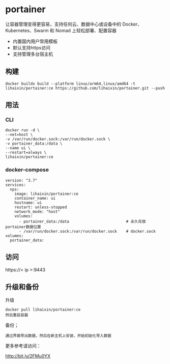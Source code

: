 # portainer
让容器管理变得更容易，支持任何云、数据中心或设备中的 Docker、Kubernetes、Swarm 和 Nomad 上轻松部署、配置容器

- 内置国内用户常用模板
- 默认支持https访问
- 支持管理多台宿主机

## 构建
```
docker buildx build --platform linux/arm64,linux/amd64 -t lihaixin/portainer:ce https://github.com/lihaixin/portainer.git --push
```

## 用法

### CLI
```
docker run -d \
--net=host \
-v /var/run/docker.sock:/var/run/docker.sock \
-v portainer_data:/data \
--name ui \
--restart=always \
lihaixin/portainer:ce
```

### docker-compose

```
version: "3.7"
services:
  nps:
    image: lihaixin/portainer:ce
    container_name: ui
    hostname: ui
    restart: unless-stopped
    network_mode: "host"
    volumes:
      - portainer_data:/data                         # 永久存放portainer数据位置
      - /var/run/docker.sock:/var/run/docker.sock    # docker.sock
volumes:
  portainer_data:
```

## 访问

https://< ip >:9443

## 升级和备份

升级
```
docker pull lihaixin/portainer:ce
然后重启容器
```
备份；

```
通过界面导出数据，然后在新主机上安装，开始初始化导入数据
```
更多参考请访问：

http://bit.ly/2FMu0YX

